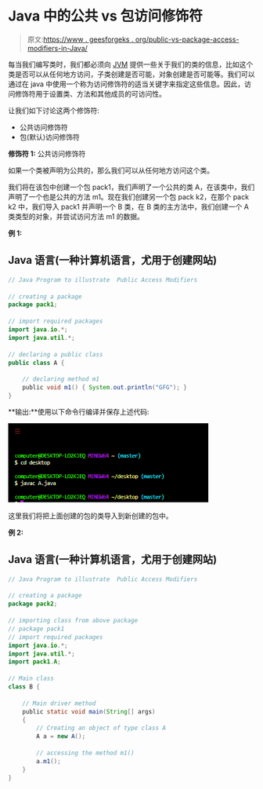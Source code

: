 # Java 中的公共 vs 包访问修饰符

> 原文:[https://www . geesforgeks . org/public-vs-package-access-modifiers-in-Java/](https://www.geeksforgeeks.org/public-vs-package-access-modifiers-in-java/)

每当我们编写类时，我们都必须向 [JVM](https://www.geeksforgeeks.org/jvm-works-jvm-architecture/) 提供一些关于我们的类的信息，比如这个类是否可以从任何地方访问，子类创建是否可能，对象创建是否可能等。我们可以通过在 java 中使用一个称为访问修饰符的适当关键字来指定这些信息。因此，访问修饰符用于设置类、方法和其他成员的可访问性。

让我们如下讨论这两个修饰符:

*   公共访问修饰符
*   包(默认)访问修饰符

**修饰符 1:** 公共访问修饰符

如果一个类被声明为公共的，那么我们可以从任何地方访问这个类。

我们将在该包中创建一个包 pack1，我们声明了一个公共的类 A，在该类中，我们声明了一个也是公共的方法 m1。现在我们创建另一个包 pack k2，在那个 pack k2 中，我们导入 pack1 并声明一个 B 类，在 B 类的主方法中，我们创建一个 A 类类型的对象，并尝试访问方法 m1 的数据。

**例 1:**

## Java 语言(一种计算机语言，尤用于创建网站)

```java
// Java Program to illustrate  Public Access Modifiers

// creating a package
package pack1;

// import required packages
import java.io.*;
import java.util.*;

// declaring a public class
public class A {

    // declaring method m1
    public void m1() { System.out.println("GFG"); }
}
```

**输出:**使用以下命令行编译并保存上述代码:

![](img/bed632cb86ad994768779e0946c21055.png)

这里我们将把上面创建的包的类导入到新创建的包中。

**例 2:**

## Java 语言(一种计算机语言，尤用于创建网站)

```java
// Java Program to illustrate  Public Access Modifiers

// creating a package
package pack2;

// importing class from above package
// package pack1
// import required packages
import java.io.*;
import java.util.*;
import pack1.A;

// Main class
class B {

    // Main driver method
    public static void main(String[] args)
    {
        // Creating an object of type class A
        A a = new A();

        // accessing the method m1()
        a.m1();
    }
}
```